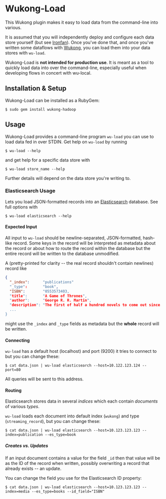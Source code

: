 # Wukong-Load

This Wukong plugin makes it easy to load data from the command-line
into various.

It is assumed that you will independently deploy and configure each
data store yourself (but see
[Ironfan](http://github.com/infochimps-labs/ironfan)).  Once you've
done that, and once you've written some dataflows with
[Wukong](http://github.com/infochimps-labs/wukong/tree/3.0.0), you can
load them into your data stores with `wu-load`.

Wukong-Load is **not intended for production use**.  It is meant as a
tool to quickly load data into over the command-line, especially
useful when developing flows in concert with wu-local.

## Installation & Setup

Wukong-Load can be installed as a RubyGem:

```
$ sudo gem install wukong-hadoop
```

## Usage

Wukong-Load provides a command-line program `wu-load` you can use to
load data fed in over STDIN.  Get help on `wu-load` by running

```
$ wu-load --help
```

and get help for a specific data store with

```
$ wu-load store_name --help
```

Further details will depend on the data store you're writing to.

### Elasticsearch Usage

Lets you load JSON-formatted records into an
[Elasticsearch](http://www.elasticsearch.org) database.  See full
options with

```
$ wu-load elasticsearch --help
```

#### Expected Input

All input to `wu-load` should be newline-separated, JSON-formatted,
hash-like record.  Some keys in the record will be interpreted as
metadata about the record or about how to route the record within the
database but the entire record will be written to the database
unmodified.

A (pretty-printed for clarity -- the real record shouldn't contain
newlines) record like

```json
{
  "_index":      "publications"
  "_type":       "book",
  "ISBN":        "0553573403,
  "title":       "A Game of Thrones",
  "author":      "George R. R. Martin",
  "description": "The first of half a hundred novels to come out since...",
  ...
}
```

might use the `_index` and `_type` fields as metadata but the
**whole** record will be written.

#### Connecting

`wu-load` has a default host (localhost) and port (9200) it tries to
connect to but you can change these:

```
$ cat data.json | wu-load elasticsearch --host=10.122.123.124 --port=80
```

All queries will be sent to this address.

#### Routing

Elasticsearch stores data in several *indices* which each contain
*documents* of various *types*.

`wu-load` loads each document into default index (`wukong`) and type
(`streaming_record`), but you can change these:

```
$ cat data.json | wu-load elasticsearch --host=10.123.123.123 --index=publication --es_type=book
```

##### Creates vs. Updates

If an input document contains a value for the field `_id` then that
value will be as the ID of the record when written, possibly
overwriting a record that already exists -- an update.

You can change the field you use for the Elasticsearch ID property:

```
$ cat data.json | wu-load elasticsearch --host=10.123.123.123 --index=media --es_type=books --id_field="ISBN"
```
